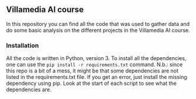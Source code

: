 ## Villamedia AI course
In this repository you can find all the code that was used to gather data and do some basic analysis on the different projects in the Villamedia AI course. 

### Installation
All the code is written in Python, version 3. To install all the dependencies, one can use the ```pip install -r requirements.txt``` command. N.b.: since this repo is a bit of a mess, it might be that some dependencies are not listed in the requirements.txt file. If you get an error, just install the missing dependency using pip. Look at the start of each script to see what the dependencies are.

